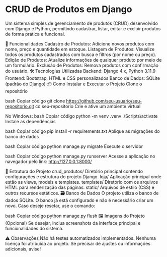 # CRUD de Produtos em Django
Um sistema simples de gerenciamento de produtos (CRUD) desenvolvido com Django e Python, permitindo cadastrar, listar, editar e excluir produtos de forma prática e funcional.

🚀 Funcionalidades
Cadastro de Produtos: Adicione novos produtos com nome, preço e quantidade em estoque.
Listagem de Produtos: Visualize todos os produtos cadastrados com busca e filtros (por nome ou preço).
Edição de Produtos: Atualize informações de qualquer produto por meio de um formulário.
Exclusão de Produtos: Remova produtos com confirmação do usuário.
🛠️ Tecnologias Utilizadas
Backend: Django 4.x, Python 3.11.9
Frontend: Bootstrap, HTML e CSS personalizados
Banco de Dados: SQLite (padrão do Django)
📦 Como Instalar e Executar o Projeto
Clone o repositório

bash
Copiar código
git clone https://github.com/seu-usuario/seu-repositorio.git
cd seu-repositorio
Crie e ative um ambiente virtual

No Windows:
bash
Copiar código
python -m venv .venv
.\Scripts\activate
Instale as dependências

bash
Copiar código
pip install -r requirements.txt
Aplique as migrações do banco de dados

bash
Copiar código
python manage.py migrate
Execute o servidor

bash
Copiar código
python manage.py runserver
Acesse a aplicação no navegador pelo link: http://127.0.0.1:8000/

📁 Estrutura do Projeto
crud_produtos/
Diretório principal contendo configurações e estrutura do projeto Django.
loja/
Aplicação principal onde estão as views, models e templates.
templates/
Diretório com os arquivos HTML para renderização das páginas.
static/
Arquivos de estilo (CSS) e outros recursos estáticos.
🗃️ Banco de Dados
O projeto utiliza o banco de dados SQLite.
O banco já está configurado e não é necessário criar um novo. Caso deseje resetar, use o comando:

bash
Copiar código
python manage.py flush
🖼️ Imagens do Projeto (Opcional)
Se desejar, inclua screenshots da interface principal e funcionalidades do sistema.

⚠️ Observações
Não há testes automatizados implementados.
Nenhuma licença foi atribuída ao projeto.
Se precisar de ajustes ou informações adicionais, avise!
